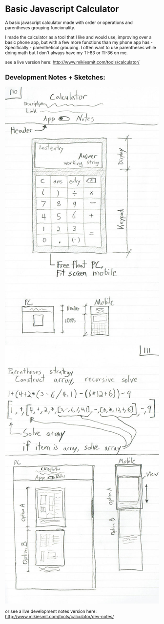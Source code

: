 # Basic Javascript Calculator

A basic javascript calculator made with order or operations and parentheses grouping funcionality.

I made the calculator as a tool that I like and would use, improving over a basic phone app, but with a few more functions than my phone app has - Specifically - parenthetical grouping. I often want to use parentheses while doing math but I don't always have my TI-83 or TI-36 on me.

see a live version here:
http://www.mikiesmit.com/tools/calculator/


## Development Notes + Sketches:

![development notes page 1](./src/assets/images/layout-sketch-page-one-640w.jpg)
![development notes page 1](./src/assets/images/layout-sketch-page-two-640w.jpg)

or see a live development notes version here:
http://www.mikiesmit.com/tools/calculator/dev-notes/

